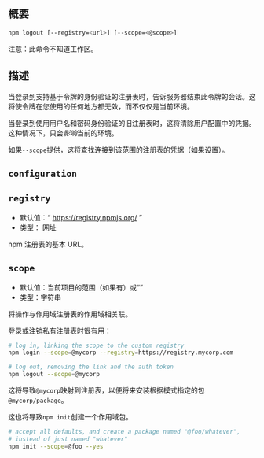 ## 概要

```bash
npm logout [--registry=<url>] [--scope=<@scope>]
```

注意：此命令不知道工作区。

## 描述

当登录到支持基于令牌的身份验证的注册表时，告诉服务器结束此令牌的会话。这将使令牌在您使用的任何地方都无效，而不仅仅是当前环境。

当登录到使用用户名和密码身份验证的旧注册表时，这将清除用户配置中的凭据。这种情况下，只会*影响*当前的环境。

如果`--scope`提供，这将查找连接到该范围的注册表的凭据（如果设置）。

## `configuration`

## `registry`

- 默认值：“ https://registry.npmjs.org/ ”
- 类型： 网址

npm 注册表的基本 URL。

## `scope`

- 默认值：当前项目的范围（如果有）或“”
- 类型：字符串

将操作与作用域注册表的作用域相关联。

登录或注销私有注册表时很有用：

```bash
# log in, linking the scope to the custom registry
npm login --scope=@mycorp --registry=https://registry.mycorp.com

# log out, removing the link and the auth token
npm logout --scope=@mycorp
```

这将导致`@mycorp`映射到注册表，以便将来安装根据模式指定的包`@mycorp/package`。

这也将导致`npm init`创建一个作用域包。

```bash
# accept all defaults, and create a package named "@foo/whatever",
# instead of just named "whatever"
npm init --scope=@foo --yes
```
